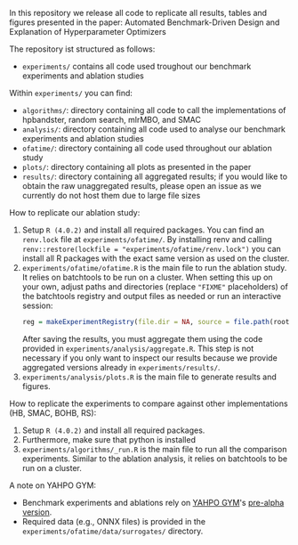 In this repository we release all code to replicate all results, tables and figures presented in the paper:
Automated Benchmark-Driven Design and Explanation of Hyperparameter Optimizers

The repository ist structured as follows:
  * `experiments/` contains all code used troughout our benchmark experiments and ablation studies

Within `experiments/` you can find:
  * `algorithms/`: directory containing all code to call the implementations of hpbandster, random search, mlrMBO, and SMAC
  * `analysis/`: directory containing all code used to analyse our benchmark experiments and ablation studies
  * `ofatime/`: directory containing all code used throughout our ablation study
  * `plots/`: directory containing all plots as presented in the paper
  * `results/`: directory containing all aggregated results; if you would like to obtain the raw unaggregated results,
    please open an issue as we currently do not host them due to large file sizes

How to replicate our ablation study:
  1. Setup `R (4.0.2)` and install all required packages.
     You can find an `renv.lock` file at `experiments/ofatime/`.
     By installing renv and calling `renv::restore(lockfile = "experiments/ofatime/renv.lock")` you can install all R packages with the exact same version as used on the cluster.
  2. `experiments/ofatime/ofatime.R` is the main file to run the ablation study.
     It relies on batchtools to be run on a cluster.
     When setting this up on your own, adjust paths and directories (replace `"FIXME"` placeholders) of the batchtools registry and output files as needed or run an interactive session:
     ```r
     reg = makeExperimentRegistry(file.dir = NA, source = file.path(root, "experiments/ofatime/optim.R"))`
     ```
     After saving the results, you must aggregate them using the code provided in `experiments/analysis/aggregate.R`.
     This step is not necessary if you only want to inspect our results because we provide aggregated versions already in `experiments/results/`.
  3. `experiments/analysis/plots.R` is the main file to generate results and figures.

How to replicate the experiments to compare against other implementations (HB, SMAC, BOHB, RS):
  1. Setup `R (4.0.2)` and install all required packages.
  2. Furthermore, make sure that python is installed
  3. `experiments/algorithms/_run.R` is the main file to run all the comparison experiments.
  Similar to the ablation analysis, it relies on batchtools to be run on a cluster.


A note on YAHPO GYM:
  * Benchmark experiments and ablations rely on [YAHPO GYM](https://github.com/slds-lmu/yahpo_gym)'s [pre-alpha version](https://github.com/slds-lmu/paper_2021_multi_fidelity_surrogates).
  * Required data (e.g., ONNX files) is provided in the `experiments/ofatime/data/surrogates/` directory.
